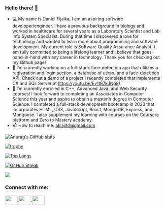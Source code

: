 ### Hello there! 👋

- &#128187; My name is Daniel Fijalka, I am an aspiring software developer/engineer. I have a previous background in biology and worked in healthcare for several years as a Laboratory Scientist and Lab Info System Specialist. During that time I discovered a love for technology and wanted to learn more about programming and software development. My current role is Software Quality Assurance Analyst. I am fully committed to being a lifelong learner and I believe that goes hand-in-hand with any career in technology. Thank you for checking out my Github page! 
- 🔭 I’m currently working on a full-stack face-detection app that utilizes a registration and login section, a database of users, and a face-detection API. Check out a demo of a project I recently completed that implements C# and SQL Server at https://youtu.be/Ev1tB7kJNg8!
- 🌱 I’m currently enrolled in C++, Advanced Java, and Web Security courses! I look forward to completing an Associates in Computer Science this year and aspire to obtain a master's degree in Computer Science. I completed a full-stack development bootcamp in 2023 that incorporates HTML, CSS, JavaScript, React, MongoDB, Express, and Mongoose. I also supplement my learning with courses on the Coursera platform and Zero to Mastery academy. 
-  📫 How to reach me: aklajifd@gmail.com
  
<!--
**aklajifd/aklajifd** is a ✨ _special_ ✨ repository because its `README.md` (this file) appears on your GitHub profile.

Here are some ideas to get you started:

- 🔭 I’m currently working on ...
- 🌱 I’m currently learning ...
- 👯 I’m looking to collaborate on ...
- 🤔 I’m looking for help with ...
- 💬 Ask me about ...
- 📫 How to reach me: aklajifd@gmail.com
- 😄 Pronouns: He/Him
- ⚡ Fun fact: ...
-->

[![Anurag's GitHub stats](https://github-readme-stats.vercel.app/api?username=aklajifd&show_icons=true&theme=gotham&rank_icon=github)](https://github.com/anuraghazra/github-readme-stats)

[![trophy](https://github-profile-trophy.vercel.app/?username=aklajifd&theme=matrix)](https://github.com/ryo-ma/github-profile-trophy)

[![Top Langs](https://github-readme-stats.vercel.app/api/top-langs/?username=aklajifd&theme=gotham)](https://github.com/anuraghazra/github-readme-stats)

[![GitHub Streak](https://streak-stats.demolab.com?user=aklajifd&theme=gotham)](https://git.io/streak-stats)

![](https://komarev.com/ghpvc/?username=aklajifd&color=red)

<h3 align="left">Connect with me:</h3>
<p align="left">
<a href="https://www.linkedin.com/in/daniel-fijalka-989a6421b" target="blank"><img align="center" height="30" width="40" src="https://cdn.simpleicons.org/linkedin/#0A66C2" />
<a href="https://www.instagram.com/han_brolo24" target="blank"><img align="center" height="30" width="40" src="https://cdn.simpleicons.org/instagram/#E4405F" />
<a href="https://www.facebook.com/dfijalka" target="blank"><img align="center" height="30" width="40" src="https://cdn.simpleicons.org/facebook/#1877F2" />
</p>


